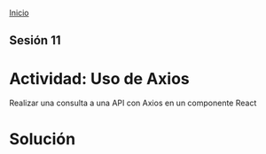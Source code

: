 <!-- No borrar o modificar -->
[Inicio](./index.md)

## Sesión 11 

# Actividad: Uso de Axios
Realizar una consulta a una API con Axios en un componente React

# Solución



